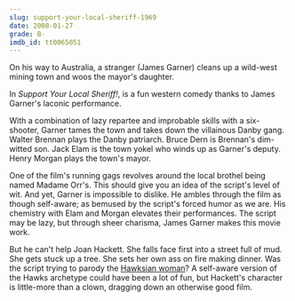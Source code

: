 ```yaml
---
slug: support-your-local-sheriff-1969
date: 2008-01-27
grade: B-
imdb_id: tt0065051
---
```


On his way to Australia, a stranger (James Garner) cleans up a wild-west mining town and woos the mayor's daughter.

In _Support Your Local Sheriff!_, is a fun western comedy thanks to James Garner's laconic performance.

With a combination of lazy repartee and improbable skills with a six-shooter, Garner tames the town and takes down the villainous Danby gang. Walter Brennan plays the Danby patriarch. Bruce Dern is Brennan's dim-witted son. Jack Elam is the town yokel who winds up as Garner's deputy. Henry Morgan plays the town's mayor.

One of the film's running gags revolves around the local brothel being named Madame Orr's. This should give you an idea of the script's level of wit. And yet, Garner is impossible to dislike. He ambles through the film as though self-aware; as bemused by the script's forced humor as we are. His chemistry with Elam and Morgan elevates their performances. The script may be lazy, but through sheer charisma, James Garner makes this movie work.

But he can't help Joan Hackett. She falls face first into a street full of mud. She gets stuck up a tree. She sets her own ass on fire making dinner. Was the script trying to parody the [Hawksian woman](http://en.wikipedia.org/wiki/Hawksian_woman)? A self-aware version of the Hawks archetype could have been a lot of fun, but Hackett's character is little-more than a clown, dragging down an otherwise good film.
